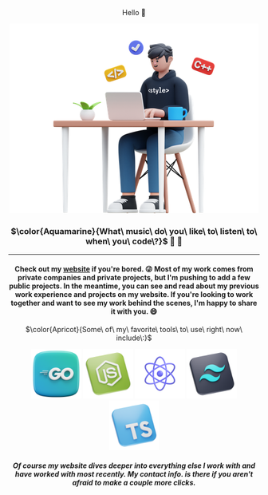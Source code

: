 <div align="center"> Hello 👋 

![developer working](https://github.com/CFrazz25/CFrazz25/blob/main/developer-doing-website-development.png)


### $\color{Aquamarine}{What\ music\ do\ you\ like\ to\ listen\ to\ when\ you\ code\?}$ 🎻 🎹

---



#### Check out my [website](https://www.frazzledazzle.dev/) if you're bored. 😜 Most of my work comes from private companies and private projects, but I'm pushing to add a few public projects. In the meantime, you can see and read about my previous work experience and projects on my website. If you're looking to work together and want to see my work behind the scenes, I'm happy to share it with you. 😄


<p align="center"> $\color{Apricot}{Some\ of\ my\ favorite\ tools\ to\ use\ right\ now\ include\:}$ </p>  
<p align="center">
  <img src="https://github.com/CFrazz25/CFrazz25/blob/main/golang.png" width="100" title="Golang">
  <img src="https://github.com/CFrazz25/CFrazz25/blob/main/nodejs.png" width="100" title="NodeJS">
  <img src="https://github.com/CFrazz25/CFrazz25/blob/main/react.png" width="100" title="React">
  <img src="https://github.com/CFrazz25/CFrazz25/blob/main/tailwind-css.png" width="100" title="Tailwind CSS">
  <img src="https://github.com/CFrazz25/CFrazz25/blob/main/typescript.png" width="100" title="Typescript">
</p>

##### **Of course my website dives deeper into everything else I work with and have worked with most recently. My contact info. is there if you aren't afraid to make a couple more clicks.**
</div>
<!-- ![golang logo](https://github.com/CFrazz25/CFrazz25/blob/main/golang.png) -->

<!--
**CFrazz25/CFrazz25** is a ✨ _special_ ✨ repository because its `README.md` (this file) appears on your GitHub profile.

Here are some ideas to get you started:

- 🔭 I’m currently working on ...
- 🌱 I’m currently learning ...
- 👯 I’m looking to collaborate on ...
- 🤔 I’m looking for help with ...
- 💬 Ask me about ...
- 📫 How to reach me: ...
- 😄 Pronouns: ...
- ⚡ Fun fact: ...
-->
